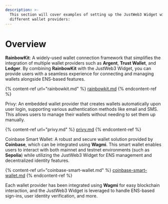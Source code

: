 ```yaml
---
description: >-
  This section will cover examples of setting up the JustWeb3 Widget with
  different wallet providers:
---
```


# Overview

**RainbowKit**: A widely-used wallet connection framework that simplifies the integration of multiple wallet providers such as **Argent**, **Trust Wallet**, and **Ledger**. By combining **RainbowKit** with the JustWeb3 Widget, you can provide users with a seamless experience for connecting and managing wallets alongside ENS-based features.

{% content-ref url="rainbowkit.md" %}
[rainbowkit.md](rainbowkit.md)
{% endcontent-ref %}

Privy: An embedded wallet provider that creates wallets automatically upon user login, supporting various authentication methods like email and SMS. This allows users to manage their wallets without needing to set them up manually.

{% content-ref url="privy.md" %}
[privy.md](privy.md)
{% endcontent-ref %}

Coinbase Smart Wallet: A robust and secure wallet solution provided by **Coinbase**, which can be integrated using **Wagmi**. This smart wallet enables users to interact with both mainnet and testnet environments (such as **Sepolia**) while utilizing the JustWeb3 Widget for ENS management and decentralized identity features.

{% content-ref url="coinbase-smart-wallet.md" %}
[coinbase-smart-wallet.md](coinbase-smart-wallet.md)
{% endcontent-ref %}

Each wallet provider has been integrated using **Wagmi** for easy blockchain interaction, and the JustWeb3 Widget is leveraged to handle ENS-based sign-ins, user identity verification, and more.
